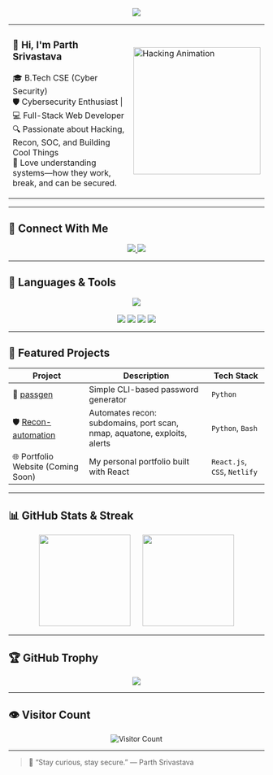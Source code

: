 <p align="center">
  <img src="https://readme-typing-svg.herokuapp.com?font=Fira+Code&weight=500&size=25&pause=1000&color=00FFFF&center=true&vCenter=true&width=500&lines=Hey+there!+I'm+Parth+Srivastava;Cybersecurity+%7C+Web+Dev+Enthusiast;Welcome+to+my+GitHub!+💻" />
</p>

<table width="100%">
  <tr>
    <td width="65%">
      
### 👋 Hi, I'm Parth Srivastava

🎓 B.Tech CSE (Cyber Security)  
🛡️ Cybersecurity Enthusiast | 💻 Full-Stack Web Developer  
🔍 Passionate about Hacking, Recon, SOC, and Building Cool Things  
🔐 Love understanding systems—how they work, break, and can be secured.

  </td>
  <td width="35%">
    <img src="https://media.giphy.com/media/077i6AULCXc0FKTj9s/giphy.gif" width="250" alt="Hacking Animation" />
  </td>
</tr>
</table>

---

## 🚀 Connect With Me

<p align="center">
  <a href="https://www.linkedin.com/in/parthsrivastava03/" target="_blank">
    <img src="https://img.shields.io/badge/LinkedIn-blue?style=for-the-badge&logo=linkedin&logoColor=white" />
  </a>
  <a href="https://github.com/Paarth1809" target="_blank">
    <img src="https://img.shields.io/badge/GitHub-black?style=for-the-badge&logo=github&logoColor=white" />
  </a>
</p>

---

## 🧰 Languages & Tools

<p align="center">
  <img src="https://skillicons.dev/icons?i=html,css,js,react,nodejs,mongodb,python,bash,linux,vscode,github" />
  <br><br>
  <img src="https://img.shields.io/badge/Nmap-00599C?style=flat&logoColor=white&logo=gnometerminal" />
  <img src="https://img.shields.io/badge/Wireshark-000000?style=flat&logo=wireshark&logoColor=white" />
  <img src="https://img.shields.io/badge/Ettercap-1e1e1e?style=flat&logoColor=white&logo=gnu" />
  <img src="https://img.shields.io/badge/BurpSuite-orange?style=flat&logoColor=white" />
</p>

---

## 🚀 Featured Projects

| Project | Description | Tech Stack |
|--------|-------------|------------|
| 🔐 [passgen](https://github.com/Paarth1809/passgen) | Simple CLI-based password generator | `Python` |
| 🛡️ [Recon-automation](https://github.com/Paarth1809/Recon-automation) | Automates recon: subdomains, port scan, nmap, aquatone, exploits, alerts | `Python`, `Bash` |
| 🌐 Portfolio Website (Coming Soon) | My personal portfolio built with React | `React.js`, `CSS`, `Netlify` |

---

## 📊 GitHub Stats & Streak

<p align="center">
  <span>
    <img src="https://github-readme-stats.vercel.app/api?username=Paarth1809&show_icons=true&theme=tokyonight" height="180" />
  </span>
  &nbsp;&nbsp;&nbsp;&nbsp;
  <span>
    <img src="https://streak-stats.demolab.com?user=Paarth1809&theme=tokyonight&date_format=M%20j%5B%2C%20Y%5D" height="180" />
  </span>
</p>


---

## 🏆 GitHub Trophy

<p align="center">
  <img src="https://github-profile-trophy.vercel.app/?username=Paarth1809&theme=radical&no-frame=true&row=1&column=7" />
</p>

---

## 👁️ Visitor Count

<p align="center">
  <img src="https://komarev.com/ghpvc/?username=Paarth1809&style=flat-square&color=blue" alt="Visitor Count" />
</p>

---

> 💬 “Stay curious, stay secure.” — Parth Srivastava
